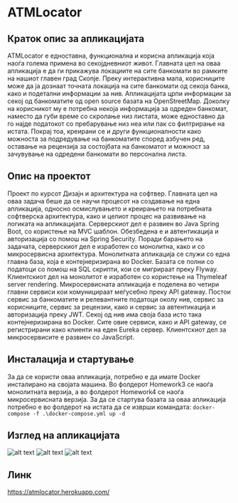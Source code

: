 # ATMLocator
## Краток опис за апликацијата
ATMLocator е едноставна, функционална и корисна апликација која наоѓа голема примена во секојдневниот живот. Главната цел на оваа апликација е да ги прикажува локациите на сите банкомати во рамките на нашиот главен град Скопје. Преку интерактивна мапа, корисниците може да ја дознаат точната локација на сите банкомати од секоја банка, како и подетални информации за нив. Апликацијата црпи информации за секој од банкоматите од open source базата на OpenStreetMap. Доколку на корисникот му е потребна некоја информација за одреден банкомат, наместо да губи време со скролање низ листата, може едноставно да го најде податокот со пребарување низ неа или пак со филтрирање на истата. Покрај тоа, креирани се и други функционалности како можноста за подредување на банкоматите според азбучен ред, оставање на рецензија за состојбата на банкоматот и можност за зачувување на одредени банкомати во персонална листа.

## Опис на проектот
Проект по курсот Дизајн и архитектура на софтвер. Главната цел на оваа задача беше да се научи процесот на создавање на една апликација, односно осмислувањето и креирањето на потребната софтверска архитектура, како и целиот процес на развивање на логиката на апликацијата. Серверскиот дел е развиен во Java Spring Boot, со користење на MVC шаблон. Обезбедена е и автентикација и авторизација со помош на Spring Security. Поради барањето на задачата, серверскиот дел е изработен со монолитна, како и со микросервисна архитектура. Монолитната апликација се служи со една главна база, која е контејнеризирана во Docker. Базата се полни со податоци со помош на SQL скрипти, кои се мигрираат преку Flyway. Клиентскиот дел на монолитот е изработен со користење на Thymeleaf server rendering. Микросервисната апликација е поделена во четири главни сервиси кои комуницираат меѓусебно преку API gateway. Постои сервис за банкоматите и релевантните податоци околу нив, сервис за корисниците, сервис за рецензии, како и сервис за автентикација и авторизација преку JWT. Секој од нив има своја база исто така контејнеризирана во Docker. Сите овие сервиси, како и API gateway, се регистрирани како клиенти на еден Eureka сервер. Клиентскиот дел за микросервисите е развиен со JavaScript.

## Инсталација и стартување
За да се користи оваа апликација, потребно е да имате Docker инсталирано на својата машина. Во фолдерот Homework3 се наоѓа монолитната верзија, а во фолдерот Homework4 се наоѓа микросервисната верзија. За да се стартува базата за оваа апликација потребно е во фолдерот на истата да се изврши командата: 
```docker-compose -f .\docker-compose.yml up -d```

## Изглед на апликацијата 
![alt text](https://ibb.co/ZzNQbCz)
![alt text](https://ibb.co/QKQ4Q5S)
![alt text](https://ibb.co/CsxdKRf)

## Линк
https://atmlocator.herokuapp.com/

